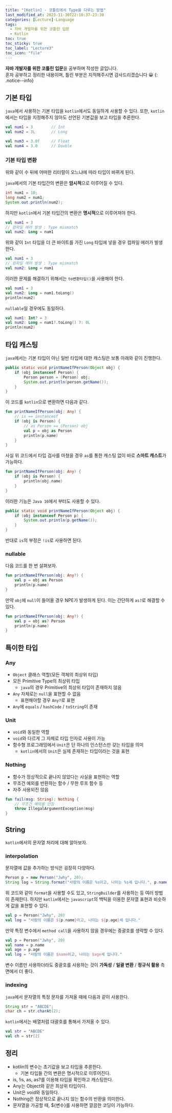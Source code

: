 ```yaml
---
title: "[Kotlin] - 코틀린에서 Type을 다루는 방법"
last_modified_at: 2023-11-30T22:10:37-23:30
categories: [Lecture]-Language
tags:
  - 자바 개발자를 위한 코틀린 입문
  - Kotlin
toc: true
toc_sticky: true
toc_label: "Lecture3"
toc_icon: "file"
---
```


**자바 개발자를 위한 코틀린 입문**을 공부하며 작성한 글입니다.<br>
혼자 공부하고 정리한 내용이며, 틀린 부분은 지적해주시면 감사드리겠습니다 😀
{: .notice--info}

## 기본 타입

`java`에서 사용하는 기본 타입을 `kotlin`에서도 동일하게 사용할 수 있다.
또한, `kotlin`에서는 타입을 지정해주지 않아도 선언된 기본값을 보고 타입을 추론한다.

```kotlin
val num1 = 3        // Int
val num2 = 3L       // Long

val num3 = 3.0f     // Float
val num4 = 3.0      // Double
```

### 기본 타입 변환

위와 같이 수 뒤에 어떠한 리터럴이 오느냐에 따라 타입이 바뀌게 된다.

`java`에서의 기본 타입간의 변환은 **암시적**으로 이루어질 수 있다.

```java
int num1 = 10;
long num2 = num1;
System.out.println(num2);
```

하지만 `kotlin`에서 기본 타입간의 변환은 **명시적**으로 이루어져야 한다.

```kotlin
val num1 = 3
// 컴파일 에러 발생 : Type mismatch
val num2: Long = num1
```

위와 같이 `Int` 타입을 더 큰 바이트를 가진 `Long` 타입에 넣을 경우 컴파일 에러가 발생한다.

```kotlin
val num1 = 3
// 컴파일 에러 발생 : Type mismatch
val num2: Long = num1
```

이러한 문제를 해결하기 위해서는 `to변환타입()`을 사용해야 한다.

```kotlin
val num1 = 3
val num2: Long = num1.toLong()
println(num2)
```

`nullable`일 경우에도 동일하다.

```kotlin
val num1: Int? = 3
val num2: Long = num1?.toLong() ?: 0L
println(num2)
```

## 타입 캐스팅

`java`에서는 기본 타입이 아닌 일반 타입에 대한 캐스팅은 보통 아래와 같이 진행한다.

```java
public static void printNameIfPerson(Object obj) {
    if (obj instanceof Person) {
        Person person = (Person) obj;
        System.out.println(person.getName());
    }
}
```

이 코드를 `kotlin`으로 변환하면 다음과 같다.

```kotlin
fun printNameIfPerson(obj: Any) {
    // is == instanceof
    if (obj is Person) {
        // as Person == (Person) obj
        val p = obj as Person
        println(p.name)
    }
}
```

사실 위 코드에서 타입 검사를 마쳤을 경우 `as`를 통한 캐스팅 없이 바로 **스마트 캐스트**가 가능하다.

```kotlin
fun printNameIfPerson(obj: Any) {
    if (obj is Person) {
        println(obj.name)
    }
}
```

이러한 기능은 `Java 16`에서 부터도 사용할 수 있다.

```java
public static void printNameIfPerson(Object obj) {
    if (obj instanceof Person p) {
        System.out.println(p.getName());
    }
}
```

반대로 `is`의 부정은 `!is`로 사용하면 된다.

### nullable

다음 코드를 한 번 살펴보자.

```kotlin
fun printNameIfPerson(obj: Any?) {
    val p = obj as Person
    println(p.name)
}
```

만약 `obj`에 `null`이 들어올 경우 NPE가 발생하게 된다.
이는 간단하게 `as?`로 해결할 수 있다.

```kotlin
fun printNameIfPerson(obj: Any?) {
    val p = obj as? Person
    println(p.name)
}
```

## 특이한 타입

### Any

- `Object` 클래스 역할(모든 객체의 최상위 타입)
- 모든 Primitive Type의 최상위 타입
  - `java`의 경우 Primitive의 최상위 타입이 존재하지 않음
- `Any` 자체로는 `null`을 표현할 수 없음
  - 표현해야할 경우 `Any?`로 표현
- `Any`에 `equals` / `hashCode` / `toString`이 존재

### Unit

- `void`와 동일한 역할
- `void`와 다르게 그 자체로 타입 인자로 사용이 가능
- 함수형 프로그래밍에서 `Unit`은 단 하나의 인스턴스만 갖는 타입을 의미
  - `kotlin`에서의 `Unit`은 실제 존재하는 타입이라는 것을 표현

### Nothing

- 함수가 정상적으로 끝나지 않았다는 사실을 표현하는 역할
- 무조건 예외를 반환하는 함수 / 무한 루프 함수 등
- 자주 사용되진 않음

```kotlin
fun fail(msg: String): Nothing {
    // 무조건 예외를 던짐
    throw IllegalArgumentException(msg)
}
```

## String

`kotlin`에서의 문자열 처리에 대해 알아보자.

### interpolation

문자열에 값을 추가하는 방식은 굉장히 다양하다.

```java
Person p = new Person("Jwhy", 20);
String log = String.format("사람의 이름은 %s이고, 나이는 %s세 입니다.", p.name, p.age);
```

위 코드와 같이 `format`을 사용할 수도 있고, `StringBuilder`를 사용하는 등 여러 방법이 존재한다.
하지만 `kotlin`에서는 `javascript`의 백틱을 이용한 문자열 표현과 비슷하게 값을 표현할 수 있다.

```kotlin
val p = Person("Jwhy", 20)
val log = "사람의 이름은 ${p.name}이고, 나이는 ${p.age}세 입니다."
```

만약 특정 변수에서 `method call`을 사용하지 않을 경우에는 중괄호를 생략할 수 있다.

```kotlin
val p = Person("Jwhy", 20)
val name = p.name
val age = p.age
val log = "사람의 이름은 $name이고, 나이는 $age세 입니다."
```

변수 이름만 사용하더라도 중괄호를 사용하는 것이 **가독성** / **일괄 변환** / **정규식 활용** 측면에서 더 좋다.

### indexing

`java`에서 문자열의 특정 문자를 가져올 때에 다음과 같이 사용한다.

```java
String str = "ABCDE";
char ch = str.charAt(2);
```

`kotlin`에서는 배열처럼 대괄호를 통해서 가져올 수 있다.

```kotlin
val str = "ABCDE"
val ch = str[2]
```

## 정리

- kotlin의 변수는 초기값을 보고 타입을 추론한다.
  - 기본 타입들 간의 변환은 명시적으로 이루어진다.
- is, !is, as, as?를 이용해 타입을 확인하고 캐스팅한다.
- Any는 Object와 같은 최상위 타입이다.
- Unit은 void와 동일하다.
- Nothing은 정상적으로 끝나지 않는 함수의 반환을 의미한다.
- 문자열을 가공할 때, ${변수}를 사용하면 깔끔한 코딩이 가능하다.